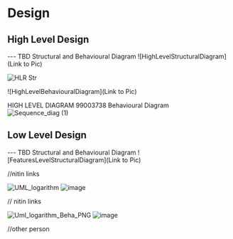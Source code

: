 # Design

## High Level Design 

--- TBD Structural and Behavioural Diagram
![HighLevelStructuralDiagram](Link to Pic)

![HLR Str](https://user-images.githubusercontent.com/78853902/107871402-32842380-6ec7-11eb-9e7a-32988dde58c7.png)

![HighLevelBehaviouralDiagram](Link to Pic)

HIGH LEVEL DIAGRAM 
99003738 Behavioural Diagram
![Sequence_diag (1)](https://user-images.githubusercontent.com/78892310/107875899-86ebcb00-6ee8-11eb-90a9-181b25102f48.png)

## Low Level Design 

--- TBD Structural and Behavioural Diagram
![FeaturesLevelStructuralDiagram](Link to Pic)

//nitin links

![UML_logarithm](https://user-images.githubusercontent.com/78853902/107746472-e3f64e00-6d3b-11eb-97df-39e82dfb4732.PNG)
![image](https://user-images.githubusercontent.com/78853902/107752330-97634080-6d44-11eb-970f-1fead0e59b6f.png)

// nitin links 
    
![Uml_logarithm_Beha_PNG](https://user-images.githubusercontent.com/78853902/107747379-54ea3580-6d3d-11eb-9aa9-38bfbf9011d9.PNG)
![image](https://user-images.githubusercontent.com/78853902/107749558-cc6d9400-6d40-11eb-8e7d-5d3ef78aea71.png)



//other person 
